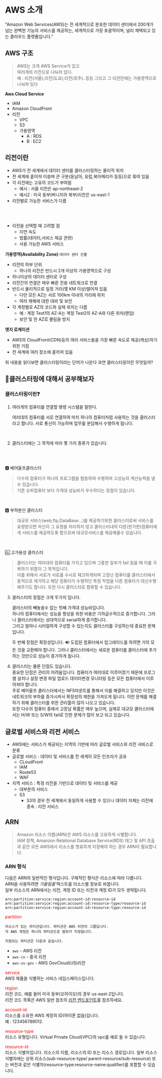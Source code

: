 # AWS 소개
"Amazon Web Services(AWS)는 전 세계적으로 분포한 데이터 센터에서 200개가 넘는 완벽한 기능의 서비스를 제공하는, 세계적으로 가장 포괄적이며, 널리 채택되고 있는 콜라우드 플랫폼입니다."

## AWS 구조
> AWS는 크게 AWS Service가 있고</br>
> 여러개의 리전으로 나눠저 있다.</br>
> 예 : 리전(서울),리전(도쿄),리전(호주)..등등 그리고 그 리전안에는 가용영역으로 나눠져 있다

**Aws Cloud Service**
- IAM
- Amazon CloudFront
- 리전
    - VPC
    - S3
    - 가용영역
        - A : RDS
        - B : EC2

## 리전이란
- AWS가 전 세계에서 데이터 센터를 클러스터링하는 물리적 위치
- 전 세계에 흩어져 이씅며 큰 구분(동남아, 유럽,북아메리카 등등)으로 묶여 있음
- 각 리전에는 고유의 코드가 부여됨
    - 예시 : 서울 리전은 ap-northeast-2
    - 예시2 : 미국 동부(버니지아 북부)리전은 us-east-1
- 리전별로 가능한 서비스가 다름
</br>
</br>

- 리전을 선택할 때 고려할 점
    - 지연 속도
    - 법률(데이터,서비스 제공 관련)
    - 사용 가능한 AWS 서비스

**가용영역(Availability Zone)**
`데이터 센터 건물`
- 리전의 하부 단위
    - 하나의 리전은 반드시 2개 이상의 가용영역으로 구성
- 하나이상의 데이터 센터로 구성
- 리전간의 연결은 매우 빠른 전용 네트워크로 연결
- 반드시 물리적으로 일정 거리(몇 KM 이상)떨어져 있음
    - 다만 모든 AZ는 서로 100km 이내의 거리에 위치
    - 여러 재해에 대한 대비 및 보안
- 각 계정별로 AZ의 코드와 실제 위치는 다름
    - 예 : 계정 Test1의 AZ-A는 계정 Test2의 AZ-A와 다른 위치(랜덤)
    - 보안 및 한 AZ로 몰림을 방지

**엣지 로케이션**
- AWS의 CloudFront(CDN)등의 여러 서비스들을 가장 빠른 속도로 제공(캐싱)하기 위한 거점
- 전 세계에 여러 장소에 흩어져 있음

위 내용을 읽다보면 클러스터링이라는 단어가 나온다 과연 클러스터링이란 무엇일까?

## 🤔클러스터링에 대해서 공부해보자
### 클러스터링이란❓
1. 여러개의 컴퓨터를 연결할 병령 시스템을 말한다.

    여러대의 컴퓨터를 서로 연결하여 마치 하나의 컴퓨터처럼 사용하는 것을 클러스터라고 합니다. 서로 통신이 가능하며 업무를 분담해서 수행하게 됩니다.
</br>

2. 클러스터에는 그 목적에 따라 몇 가지 종류가 있습니다.
</br>
</br>

🅰️ 베어울프클러스터
> 다수의 컴퓨터가 하나의 프로그램을 협동하여 수행하여 고성능의 계산능력을 낼 수 있습니다.  
> 기존 슈퍼컴퓨터 보다 가격대 성능비가 우수하다는 장점이 있습니다.

</br>

🅱️ 부하분산 클러스터
> 대규모 서비스(web,ftp,DataBase...)를 제공하기위한 클러스터로써 서비스를 요청받으면 자신이 그 요청을 처리하지 않고
> 클러스터내의 다른(한가한)컴퓨터에게 서비스를 제공하도록 함으로써 대규모서비스를 제공해줄수 있습니다.

</br>

🆑 고가용성 클러스터
> 클러스터는 여러대의 컴퓨터를 가지고 있으며 그중한 일부가 fail 됬을 때 이를 극복하기 위함이 그 목적입니다.  
> 이를 위해서 서로가 서로를 수시로 체크하게되며 고장난 컴퓨터를 클러스터에서 동적으로 제거하고 해당 컴퓨터가 수행하던 특정 작업을 다른 컴퓨터가 대신수행해주기도 합니다. 또한 다시 클러스터로 합류할 수 있습니다.

3. 클러스터의 장점은 크게 두가지 입니다.

    클러스터의 빼놓을수 없는 첫째 가격대 성능비입니다.  
    하나의 컴퓨터에서는 성능을 향상을 위한 비용은 기하급수적으로 증가합니다. 그러나 클러스터에서는 상대적으로 serial하게 증가합니다.  
    그리고 얼마나 시러얼하게 구성할 수 있는지도 클러스터를 구성하는데 중요한 문제입니다.

    두 번째 장점은 확장성입니다. 🔊
    도립된 컴퓨터에서 업그레이드를 하려면 거의 모든 것을 교환해야 합니다. 그러나 클러스터에서는 새로운 컴퓨터를 클러스터에 추가하는 것만으로 성능이 증가하게 됩니다.

4. 클러스터는 물론 단점도 있습니다.  
    중요한 단점은 관리의 어려움입니다. 컴퓨터가 여러대로 이루어졌기 때문에 프로그램 설치나 설정 변경 파일 업로드 데이터변경 모니터링 등은 모든 컴퓨터에서 이루어져야 합니다.  
    주로 베어울프 클러스터에서는 NFS마운트를 통해서 이를 해결하고 있지만 이것은 네트워크의 부하를 증가시켜서 확장성의 제한을 가져오게 됩니다. 이런 문제를 해결하기 위해 클러스터를 위한 관리툴이 많이 나오고 있습니다.  
    또한 다수의 컴퓨터 중에서 고장날 확률은 매우 높으며, 실제로 대규모 클러스터에서는 H/W 또는 S/W의 fail로 인한 문제가 많이 보고 되고 있습니다.

## 글로벌 서비스와 리전 서비스
- AWS에는 서비스가 제공되는 지역의 기반에 따라 글로벌 서비스와 리전 서비스로 분류
- 글로벌 서비스 : 데이터 및 서비스를 전 세계의 모든 인프라가 공유
    - CLoudFront
    - IAM
    - Route53
    - WAF
- 지역 서비스 : 특정 리전을 기반으로 데이터 및 서비스를 제공
    - 대부분의 서비스
    - S3
        - S3의 경우 전 세계에서 동일하게 사용할 수 있으나 데이터 자체는 리전에 종속 : 리전 서비스

## ARN
> Amazon 리소스 이름(ARN)은 AWS 리소스를 고유하게 시별합니다.  
> IAM 정책, Amanzon Relational Database Service(RDS) 태그 및 API 호출과 같은 모든 AWS에서 리소스를 명료하게 지정해야 하는 경우 ARN이 필요합니다.

### ARN 형식
다음은 ARN의 일반적인 형식입니다. 구체적인 형식은 리소스에 따라 다릅니다.  
ARN을 사용하려면 *기울림꼴* 텍스트를 리소스별 정보로 바꿉니다.  
일부 리소스의 ARN에서는 리전, 계정 ID 또는 리전과 계정 ID가 모두 생략됩니다.

```
arn:partition:service:region:account-id:resource-id
arn:partition:service:region:account-id:resource-type/resource-id
arn:partition:service:region:account-id:resource-type:resource-id
```

<span style="color:#FF0000">partition</span>  

    리소스가 있는 파티션입니다. 파티션은 AWS 리전의 그룹입니다.
    각 AWS 계정은 하나의 파티션으로 범위가 지정됩니다.

    지원되는 파티션은 다음과 같습니다.

- `aws` - AWS 리전
- `aws-cn` - 중국 리전
- `aws-us-gov` - AWS GovCloud(US)리전

<span style="color:#FF0000">service</span>  
    AWS 제품을 식별하는 서비스 네임스페이스입니다.

<span style="color:#FF0000">region</span>  
    리전 코드. 예를 들어 미국 동부(오하이오)의 경우 us-east-2입니다.  
    리전 코드 목록은 AWS 일반 참조의 <a href="#">리전 엔드포인트</a>를 참조하세요.

<span style="color:#FF0000">account-id</span>  
    리소스를 소유한 AWS 계정의 ID(하이폰 없음)입니다.  
    예 : 123456789012.

<span style="color:#FF0000">resource-type</span>  
    리소스 유형입니다. Virtual Private Cloud(VPC)의 vpc를 예로 들 수 있습니다.

<span style="color:#FF0000">resource-id</span>  
    리소스 식별자입니다. 리소스의 이름, 리소스의 ID 또는 리소스  경로입니다. 일부 리소스 식별자에는 상위 리소스(sub-resource-type/  parent-resource/sub-resource) 또는 버전과 같은 식별자(resource-type:resource-name:qualifier)를 포함할 수 있습니다.  


